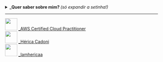 <details>
  <summary> <b> _Quer saber sobre mim? </b> <i>(só expandir a setinha!)</i> </summary><br>

 - 🌱 Atualmente trabalhando e estudando [.NET](https://dotnet.microsoft.com/), amando (e às vezes odiando) cada segundo!
 - 🧡 Desevolvedora backend junior no Itáu Unibanco, mais especificamente no app de investimentos íon 💚
   
#### - Algumas coisinhas que já mexi durante minha vida de dev:
  
<p align="center"><br>
  <img height="40" src="https://raw.githubusercontent.com/jmnote/z-icons/master/svg/csharp.svg">
    &nbsp;&nbsp;&nbsp;&nbsp;&nbsp;&nbsp;&nbsp;&nbsp;&nbsp;&nbsp;&nbsp;&nbsp;&nbsp;
   <img height="40" src="https://img.icons8.com/fluency/48/000000/grafana.png">
    &nbsp;&nbsp;&nbsp;&nbsp;&nbsp;&nbsp;&nbsp;&nbsp;&nbsp;&nbsp;&nbsp;&nbsp;&nbsp;
    <img height="40" src="https://img.icons8.com/color/48/000000/splunk.png"/>
    &nbsp;&nbsp;&nbsp;&nbsp;&nbsp;&nbsp;&nbsp;&nbsp;&nbsp;&nbsp;&nbsp;&nbsp;&nbsp;
       <img height="40" src="https://img.icons8.com/external-tal-revivo-shadow-tal-revivo/24/000000/external-net-or-dot-net-a-software-framework-developed-by-microsoft-logo-shadow-tal-revivo.png"/>
    &nbsp;&nbsp;&nbsp;&nbsp;&nbsp;&nbsp;&nbsp;&nbsp;&nbsp;&nbsp;&nbsp;&nbsp;&nbsp;
       <img height="40" src="https://img.icons8.com/color/48/000000/amazon-web-services.png"/>
    &nbsp;&nbsp;&nbsp;&nbsp;&nbsp;&nbsp;&nbsp;&nbsp;&nbsp;&nbsp;&nbsp;&nbsp;&nbsp;
          <img height="40" src="https://img.icons8.com/color/48/000000/visual-studio--v2.png"/>
    &nbsp;&nbsp;&nbsp;&nbsp;&nbsp;&nbsp;&nbsp;&nbsp;&nbsp;&nbsp;&nbsp;&nbsp;&nbsp;
            <img height="40" src="https://img.icons8.com/color/48/000000/docker.png"/>
    &nbsp;&nbsp;&nbsp;&nbsp;&nbsp;&nbsp;&nbsp;&nbsp;&nbsp;&nbsp;&nbsp;&nbsp;&nbsp;
</p>
<br>
  
#### - Minhas estatísticas aqui no GitHub:
<p align="center">  
  <a href="https://github.com/bragabriel/github-readme-stats">
    <img align="center" height="165" src="https://github-readme-stats.vercel.app/api?username=iamherica&theme=onedark">
  </a>
  <a href="https://github.com/bragabriel/github-readme-stats">
    <img align="center" src="https://github-readme-stats.anuraghazra1.vercel.app/api/top-langs/?username=iamherica&theme=onedark&layout=compact">
  </a>
</p>

<br>

<div align="center">

  ![Visits Badge](https://visitor-badge.glitch.me/badge?page_id=IamHerica.visitor-badge&left_text=Visitors&right_color=pink&left_color=MediumSlateBlue)<br>
  
  ![GitHub User's stars](https://img.shields.io/github/stars/IamHerica?color=%23ff69b4&logoColor=%23ff69b4&style=social)&nbsp;&nbsp;&nbsp;&nbsp;
  ![GitHub followers](https://img.shields.io/github/followers/IamHerica?logoColor=%23ff69b4&style=social)


</div>

</details>

---
 <img height="40" src="https://images.credly.com/size/680x680/images/00634f82-b07f-4bbd-a6bb-53de397fc3a6/image.png"/> [_AWS Certified Cloud Practitioner](https://www.credly.com/badges/3e99a3ef-964c-4091-a14d-06a1f5405796/linked_in?t=rer0c0)
 <br>
 <img height="40" src="https://img.icons8.com/color/48/000000/linkedin-circled--v1.png"/> [_Hérica Cadoni](https://www.linkedin.com/in/h%C3%A9rica-cadoni/)
 <br>
 <img height="40" src="https://img.icons8.com/fluency/48/000000/instagram-new.png"/> [_Iamhericaa](https://www.instagram.com/iamhericaa/)
 













